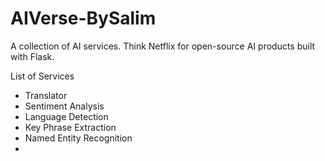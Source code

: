 # AIVerse-BySalim
A collection of AI services. Think Netflix for open-source AI products built with Flask.

List of Services 
- Translator
- Sentiment Analysis
- Language Detection
- Key Phrase Extraction
- Named Entity Recognition
- 
